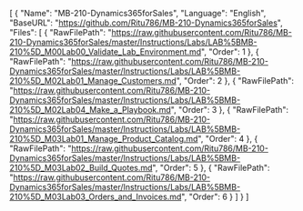 [
  {
    "Name": "MB-210-Dynamics365forSales",
    "Language": "English",
    "BaseURL": "https://github.com/Ritu786/MB-210-Dynamics365forSales",
    "Files": [
      {
        "RawFilePath": "https://raw.githubusercontent.com/Ritu786/MB-210-Dynamics365forSales/master/Instructions/Labs/LAB%5BMB-210%5D_M00Lab00_Validate_Lab_Environment.md",
        "Order": 1
      },
      {
        "RawFilePath": "https://raw.githubusercontent.com/Ritu786/MB-210-Dynamics365forSales/master/Instructions/Labs/LAB%5BMB-210%5D_M02Lab01_Manage_Customers.md",
        "Order": 2
      },
	  {
        "RawFilePath": "https://raw.githubusercontent.com/Ritu786/MB-210-Dynamics365forSales/master/Instructions/Labs/LAB%5BMB-210%5D_M02Lab04_Make_a_Playbook.md",
        "Order": 3
      },
	  {
        "RawFilePath": "https://raw.githubusercontent.com/Ritu786/MB-210-Dynamics365forSales/master/Instructions/Labs/LAB%5BMB-210%5D_M03Lab01_Manage_Product_Catalog.md",
        "Order": 4
      },
	  {
        "RawFilePath": "https://raw.githubusercontent.com/Ritu786/MB-210-Dynamics365forSales/master/Instructions/Labs/LAB%5BMB-210%5D_M03Lab02_Build_Quotes.md",
        "Order": 5
      },
	  {
        "RawFilePath": "https://raw.githubusercontent.com/Ritu786/MB-210-Dynamics365forSales/master/Instructions/Labs/LAB%5BMB-210%5D_M03Lab03_Orders_and_Invoices.md",
        "Order": 6
      }
    ]
  }
]
